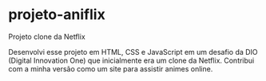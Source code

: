 # projeto-aniflix
Projeto clone da Netflix

Desenvolvi esse projeto em HTML, CSS e JavaScript em um desafio da DIO (Digital Innovation One) que inicialmente era um clone da Netflix.
Contribui com a minha versão como um site para assistir animes online.
